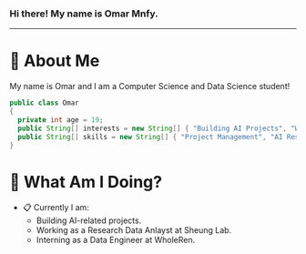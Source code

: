 ### Hi there! My name is Omar Mnfy.
-----
# :postbox: About Me
My name is Omar and I am a Computer Science and Data Science student!

```java
public class Omar
{
  private int age = 19;
  public String[] interests = new String[] { "Building AI Projects", "Writing Stories", "Networking and Mentorship" };
  public String[] skills = new String[] { "Project Management", "AI Research", "Data Analystics", "Data Visualization" };
}
```

# :round_pushpin: What Am I Doing?
- :clipboard: Currently I am:
  - Building AI-related projects.
  - Working as a Research Data Anlayst at Sheung Lab.
  - Interning as a Data Engineer at WholeRen.
